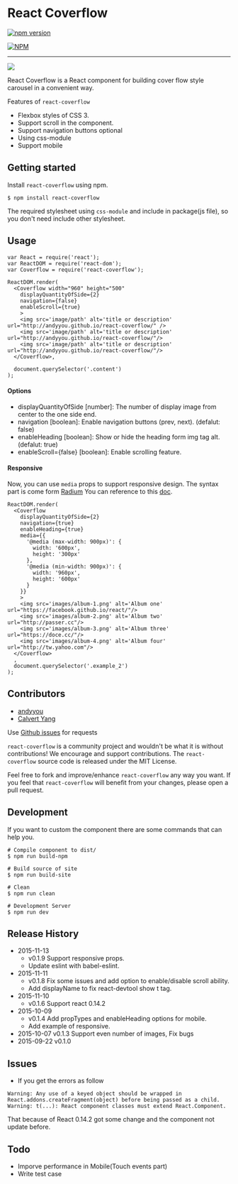React Coverflow
===
[![npm version](https://badge.fury.io/js/react-coverflow.svg)](http://badge.fury.io/js/react-coverflow)

[![NPM](https://nodei.co/npm/react-coverflow.png)](https://nodei.co/npm/react-coverflow/)

---

![](https://raw.githubusercontent.com/andyyou/react-coverflow/gh-pages/images/preview.png)

React Coverflow is a React component for building cover flow style carousel in a convenient way.

Features of `react-coverflow`

* Flexbox styles of CSS 3.
* Support scroll in the component.
* Support navigation buttons optional
* Using css-module
* Support mobile

## Getting started

Install `react-coverflow` using npm.

```
$ npm install react-coverflow
```

The required stylesheet using `css-module` and include in package(js file), so you don't need include other stylesheet.

## Usage

```
var React = require('react');
var ReactDOM = require('react-dom');
var Coverflow = require('react-coverflow');

ReactDOM.render(
  <Coverflow width="960" height="500"
    displayQuantityOfSide={2}
    navigation={false}
    enableScroll={true}
    >
    <img src='image/path' alt='title or description' url="http://andyyou.github.io/react-coverflow/" />
    <img src='image/path' alt='title or description' url="http://andyyou.github.io/react-coverflow/"/>
    <img src='image/path' alt='title or description' url="http://andyyou.github.io/react-coverflow/"/>
  </Coverflow>,

  document.querySelector('.content')
);
```

#### Options

* displayQuantityOfSide [number]: The number of display image from center to the one side end.
* navigation [boolean]: Enable navigation buttons (prev, next). (defalut: false)
* enableHeading [boolean]: Show or hide the heading form img tag alt. (defalut: true)
* enableScroll={false} [boolean]: Enable scrolling feature.

#### Responsive

Now, you can use `media` props to support responsive design. The syntax part is come form [Radium](http://projects.formidablelabs.com/radium/)
You can reference to this [doc](https://github.com/FormidableLabs/radium/tree/master/docs/guides#media-queries).

```
ReactDOM.render(
  <Coverflow
    displayQuantityOfSide={2}
    navigation={true}
    enableHeading={true}
    media={{
      '@media (max-width: 900px)': {
        width: '600px',
        height: '300px'
      },
      '@media (min-width: 900px)': {
        width: '960px',
        height: '600px'
      }
    }}
    >
    <img src='images/album-1.png' alt='Album one' url="https://facebook.github.io/react/"/>
    <img src='images/album-2.png' alt='Album two' url="http://passer.cc"/>
    <img src='images/album-3.png' alt='Album three' url="https://doce.cc/"/>
    <img src='images/album-4.png' alt='Album four' url="http://tw.yahoo.com"/>
  </Coverflow>
  ,
  document.querySelector('.example_2')
);
```

## Contributors

* [andyyou](https://github.com/andyyou)
* [Calvert Yang](https://github.com/CalvertYang)

Use [Github issues](https://github.com/andyyou/react-coverflow/issues) for requests

`react-coverflow` is a community project and wouldn't be what it is without contributions! We encourage and support contributions. The `react-coverflow` source code is released under the MIT License.

Feel free to fork and improve/enhance `react-coverflow` any way you want. If you feel that `react-coverflow` will benefit from your changes, please open a pull request.

## Development

If you want to custom the component there are some commands that can help you.

```
# Compile component to dist/
$ npm run build-npm

# Build source of site
$ npm run build-site

# Clean
$ npm run clean

# Development Server
$ npm run dev
```

## Release History
* 2015-11-13
  - v0.1.9 Support responsive props.
  - Update eslint with babel-eslint.
* 2015-11-11
  - v0.1.8 Fix some issues and add option to enable/disable scroll ability.
  - Add displayName to fix react-devtool show t tag.
* 2015-11-10
  - v0.1.6 Support react 0.14.2
* 2015-10-09
  - v0.1.4 Add propTypes and enableHeading options for mobile.
  - Add example of responsive.
* 2015-10-07 v0.1.3 Support even number of images, Fix bugs
* 2015-09-22 v0.1.0


## Issues

* If you get the errors as follow

```
Warning: Any use of a keyed object should be wrapped in React.addons.createFragment(object) before being passed as a child. Warning: t(...): React component classes must extend React.Component.
```

That because of React 0.14.2 got some change and the component not update before.

## Todo

* Imporve performance in Mobile(Touch events part)
* Write test case
